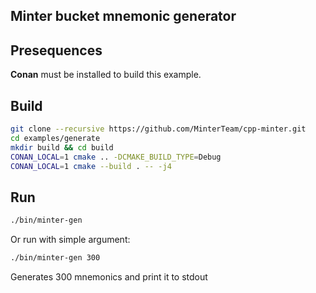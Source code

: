 Minter bucket mnemonic generator
-------------------------

## Presequences
**Conan** must be installed to build this example.

## Build
```bash
git clone --recursive https://github.com/MinterTeam/cpp-minter.git
cd examples/generate
mkdir build && cd build
CONAN_LOCAL=1 cmake .. -DCMAKE_BUILD_TYPE=Debug
CONAN_LOCAL=1 cmake --build . -- -j4
```

## Run
```bash
./bin/minter-gen
```

Or run with simple argument:
```bash
./bin/minter-gen 300
```
Generates 300 mnemonics and print it to stdout